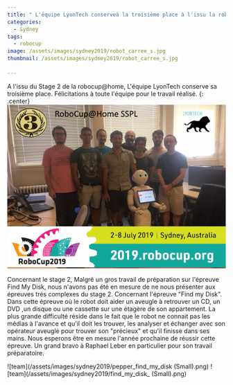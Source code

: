 ```yaml
---
title: " L'équipe LyonTech conserveà la troisième place à l'issu la robocup@home SSPL "
categories:
  - Sydney
tags:
  - robocup
image: /assets/images/sydney2019/robot_carree_s.jpg
thumbnail: /assets/images/sydney2019/robot_carree_s.jpg

---
```

A l'issu du Stage 2 de la robocup@home, L'équipe LyonTech conserve sa troisième place. 
Félicitations à toute l'équipe pour le travail réalisé.
{: .center}
![team](/assets/images/sydney2019/team_3eme.png)

Concernant le stage 2, Malgré un gros travail de préparation sur l'épreuve Find My Disk, nous n'avons pas été en mesure de ne nous présenter aux épreuves trés complexes du stage 2. 
Concernant l'épreuve "Find my Disk".
Dans cette épreuve où le robot doit aider un aveugle à retrouver un CD, un DVD  ,un disque ou une cassette sur une étagère de son appartement. La plus grande difficulté réside dans le fait que le robot ne connait pas les médias à l'avance et qu'il doit les trouver, les analyser et échanger avec son opérateur aveugle pour trouver son "précieux" et qu'il finisse dans ses mains.
Nous esperons être en mesure l'année prochaine de réussir cette épreuve. Un grand bravo à Raphael Leber en particulier pour son travail préparatoire.

![team](/assets/images/sydney2019/pepper_find_my_disk (Small).png)
![team](/assets/images/sydney2019/find_my_disk_ (Small).png)



